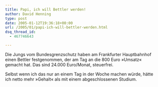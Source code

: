 ```yaml
---
title: Papi, ich will Bettler werden!
author: David Henning
type: post
date: 2005-01-12T19:36:18+00:00
url: /2005/01/papi-ich-will-bettler-werden.html
dsq_thread_id:
  - 467746643

---
```

Die Jungs vom Bundesgrenzschutz haben am Frankfurter Hauptbahnhof einen Bettler festgenommen, der am Tag an die 800 Euro »Umsatz« gemacht hat. Das sind 24.000 Euro/Monat, steuerfrei.
  
Selbst wenn ich das nur an einem Tag in der Woche machen würde, hätte ich netto mehr »Gehalt« als mit einem abgeschlossenen Studium.